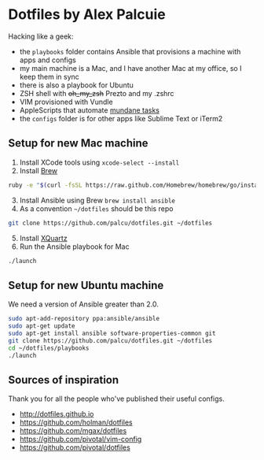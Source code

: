 # Dotfiles by Alex Palcuie

Hacking like a geek:

* the `playbooks` folder contains Ansible that provisions a machine with apps and configs
* my main machine is a Mac, and I have another Mac at my office, so I keep them in sync
* there is also a playbook for Ubuntu
* ZSH shell with ~~oh_my_zsh~~ Prezto and my .zshrc
* VIM provisioned with Vundle
* AppleScripts that automate [mundane tasks](http://palcu.blogspot.com/2014/02/automate-everything-even-opening-your.html)
* the `configs` folder is for other apps like Sublime Text or iTerm2

## Setup for new Mac machine

1. Install XCode tools using `xcode-select --install`
2. Install [Brew](http://brew.sh/)

  ```bash
  ruby -e "$(curl -fsSL https://raw.github.com/Homebrew/homebrew/go/install)"
  ```

3. Install Ansible using Brew `brew install ansible`
4. As a convention `~/dotfiles` should be this repo

  ```bash
  git clone https://github.com/palcu/dotfiles.git ~/dotfiles
  ```
5. Install [XQuartz](https://xquartz.macosforge.org/landing/)
6. Run the Ansible playbook for Mac

  ```bash
  ./launch
  ```

## Setup for new Ubuntu machine

We need a version of Ansible greater than 2.0.

```bash
sudo apt-add-repository ppa:ansible/ansible
sudo apt-get update
sudo apt-get install ansible software-properties-common git
git clone https://github.com/palcu/dotfiles.git ~/dotfiles
cd ~/dotfiles/playbooks
./launch
```

## Sources of inspiration

Thank you for all the people who've published their useful configs.

* http://dotfiles.github.io
* https://github.com/holman/dotfiles
* https://github.com/mgax/dotfiles
* https://github.com/pivotal/vim-config
* https://github.com/pivotal/dotfiles
